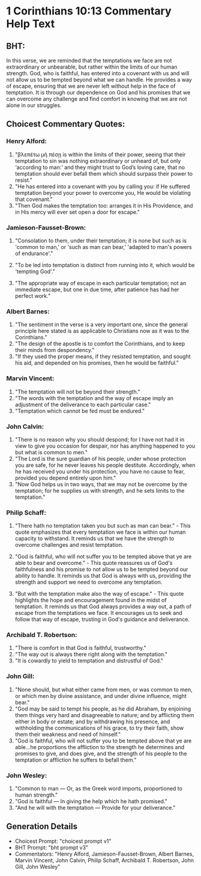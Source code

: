 # 1 Corinthians 10:13 Commentary Help Text

## BHT:
In this verse, we are reminded that the temptations we face are not extraordinary or unbearable, but rather within the limits of our human strength. God, who is faithful, has entered into a covenant with us and will not allow us to be tempted beyond what we can handle. He provides a way of escape, ensuring that we are never left without help in the face of temptation. It is through our dependence on God and his promises that we can overcome any challenge and find comfort in knowing that we are not alone in our struggles.

## Choicest Commentary Quotes:
### Henry Alford:
1. "βλεπέτω μὴ πέσῃ is within the limits of their power, seeing that their temptation to sin was nothing extraordinary or unheard of, but only ‘according to man:' and they might trust to God’s loving care, that no temptation should ever befall them which should surpass their power to resist."
2. "He has entered into a covenant with you by calling you: if He suffered temptation beyond your power to overcome you, He would be violating that covenant."
3. "Then God makes the temptation too: arranges it in His Providence, and in His mercy will ever set open a door for escape."

### Jamieson-Fausset-Brown:
1. "Consolation to them, under their temptation; it is none but such as is 'common to man,' or 'such as man can bear,' 'adapted to man's powers of endurance'." 

2. "To be led into temptation is distinct from running into it, which would be 'tempting God'." 

3. "The appropriate way of escape in each particular temptation; not an immediate escape, but one in due time, after patience has had her perfect work."

### Albert Barnes:
1. "The sentiment in the verse is a very important one, since the general principle here stated is as applicable to Christians now as it was to the Corinthians."
2. "The design of the apostle is to comfort the Corinthians, and to keep their minds from despondency."
3. "If they used the proper means, if they resisted temptation, and sought his aid, and depended on his promises, then he would be faithful."

### Marvin Vincent:
1. "The temptation will not be beyond their strength." 
2. "The words with the temptation and the way of escape imply an adjustment of the deliverance to each particular case."
3. "Temptation which cannot be fed must be endured."

### John Calvin:
1. "There is no reason why you should despond; for I have not had it in view to give you occasion for despair, nor has anything happened to you but what is common to men."
2. "The Lord is the sure guardian of his people, under whose protection you are safe, for he never leaves his people destitute. Accordingly, when he has received you under his protection, you have no cause to fear, provided you depend entirely upon him."
3. "Now God helps us in two ways, that we may not be overcome by the temptation; for he supplies us with strength, and he sets limits to the temptation."

### Philip Schaff:
1. "There hath no temptation taken you but such as man can bear." - This quote emphasizes that every temptation we face is within our human capacity to withstand. It reminds us that we have the strength to overcome challenges and resist temptation.

2. "God is faithful, who will not suffer you to be tempted above that ye are able to bear and overcome." - This quote reassures us of God's faithfulness and his promise to not allow us to be tempted beyond our ability to handle. It reminds us that God is always with us, providing the strength and support we need to overcome any temptation.

3. "But with the temptation make also the way of escape." - This quote highlights the hope and encouragement found in the midst of temptation. It reminds us that God always provides a way out, a path of escape from the temptations we face. It encourages us to seek and follow that way of escape, trusting in God's guidance and deliverance.

### Archibald T. Robertson:
1. "There is comfort in that God is faithful, trustworthy."
2. "The way out is always there right along with the temptation."
3. "It is cowardly to yield to temptation and distrustful of God."

### John Gill:
1. "None should, but what either came from men, or was common to men, or which men by divine assistance, and under divine influence, might bear."
2. "God may be said to tempt his people, as he did Abraham, by enjoining them things very hard and disagreeable to nature; and by afflicting them either in body or estate; and by withdrawing his presence, and withholding the communications of his grace, to try their faith, show them their weakness and need of himself."
3. "God is faithful, who will not suffer you to be tempted above that ye are able...he proportions the affliction to the strength he determines and promises to give, and does give, and the strength of his people to the temptation or affliction he suffers to befall them."

### John Wesley:
1. "Common to man — Or, as the Greek word imports, proportioned to human strength."
2. "God is faithful — In giving the help which he hath promised."
3. "And he will with the temptation — Provide for your deliverance."


## Generation Details
- Choicest Prompt: "choicest prompt v1"
- BHT Prompt: "bht prompt v3"
- Commentators: "Henry Alford, Jamieson-Fausset-Brown, Albert Barnes, Marvin Vincent, John Calvin, Philip Schaff, Archibald T. Robertson, John Gill, John Wesley"
